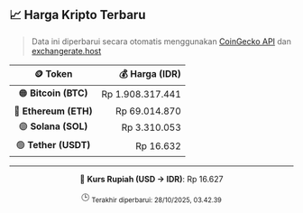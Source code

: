 

<!-- HARGA_KRIPTO -->
## 📈 Harga Kripto Terbaru

> Data ini diperbarui secara otomatis menggunakan [CoinGecko API](https://www.coingecko.com/) dan [exchangerate.host](https://exchangerate.host/)

<div align="center">

| 🪙 Token | 💰 Harga (IDR) |
|:------:|---------------:|
| 🟠 **Bitcoin (BTC)**   | Rp 1.908.317.441 |
| 🔵 **Ethereum (ETH)**  | Rp 69.014.870 |
| 🟣 **Solana (SOL)**    | Rp 3.310.053 |
| 🟢 **Tether (USDT)**   | Rp 16.632 |

---

💱 **Kurs Rupiah (USD → IDR)**: Rp 16.627

🕒 <sub>Terakhir diperbarui: 28/10/2025, 03.42.39</sub>

</div>
<!-- /HARGA_KRIPTO -->